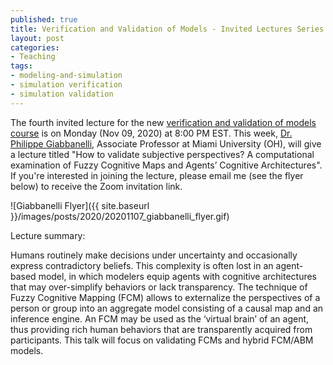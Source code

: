```yaml
--- 
published: true
title: Verification and Validation of Models - Invited Lectures Series - 4
layout: post
categories: 
- Teaching
tags:
- modeling-and-simulation
- simulation verification
- simulation validation
---
```


The fourth invited lecture for the new [verification and validation of models course](http://hamdikavak.com/course-v-and-v/) is on Monday (Nov 09, 2020) at 8:00 PM EST. This week, [Dr. Philippe Giabbanelli](https://www.dachb.com/giabbanelli/), Associate Professor at Miami University (OH), will give a lecture titled "How to validate subjective perspectives? A computational examination of Fuzzy Cognitive Maps and Agents’ Cognitive Architectures". If you're interested in joining the lecture, please email me (see the flyer below) to receive the Zoom invitation link.

![Giabbanelli Flyer]({{ site.baseurl }}/images/posts/2020/20201107_giabbanelli_flyer.gif)


Lecture summary:  

Humans routinely make decisions under uncertainty and occasionally express contradictory beliefs. This complexity is often lost in an agent-based model, in which modelers equip agents with cognitive architectures that may over-simplify behaviors or lack transparency. The technique of Fuzzy Cognitive Mapping (FCM) allows to externalize the perspectives of a person or group into an aggregate model consisting of a causal map and an inference engine. An FCM may be used as the ‘virtual brain’ of an agent, thus providing rich human behaviors that are transparently acquired from participants. This talk will focus on validating FCMs and hybrid FCM/ABM models.
